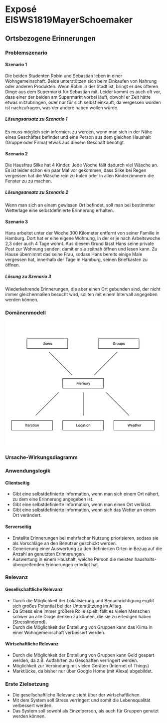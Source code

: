 # Exposé EISWS1819MayerSchoemaker

 

## Ortsbezogene Erinnerungen

### Problemszenario

#### Szenario 1

Die beiden Studenten Robin und Sebastian leben in einer Wohngemeinschaft. Beide unterstützen sich beim Einkaufen von Nahrung oder anderen Produkten. Wenn Robin in der Stadt ist, bringt er des öfteren Dinge aus dem Supermarkt für Sebastian mit. Leider kommt es auch oft vor, dass einer der beiden am Supermarkt vorbei läuft, obwohl er Zeit hätte etwas mitzubringen, oder nur für sich selbst einkauft, da vergessen worden ist nachzufragen, was der andere haben wollen würde.

##### Lösungsansatz zu Szenario 1

Es muss möglich sein informiert zu werden, wenn man sich in der Nähe eines Geschäftes befindet und eine Person aus dem gleichen Haushalt (Gruppe oder Firma) etwas aus diesem Geschäft benötigt. 

#### Szenario 2 

Die Hausfrau Silke hat 4 Kinder. Jede Woche fällt dadurch viel Wäsche an. Es ist leider schon ein paar Mal vor gekommen, dass Silke bei Regen vergessen hat die Wäsche rein zu holen oder in allen Kinderzimmern die Fenster zu zu machen.

##### Lösungsansatz zu Szenario 2

Wenn man sich an einem gewissen Ort befindet, soll man bei bestimmter Wetterlage eine selbstdefinierte Erinnerung erhalten.

#### Szenario 3

Hans arbeitet unter der Woche 300 Kilometer entfernt von seiner Familie in Hamburg. Dort hat er eine eigene Wohnung, in der er je nach Arbeitswoche 2,3 oder auch 4 Tage wohnt. Aus diesem Grund lässt Hans seine private Post zur Wohnung senden, damit er sie zeitnah öffnen und lesen kann. Zu Hause übernimmt das seine Frau, sodass Hans bereits einige Male vergessen hat, innerhalb der Tage in Hamburg, seinen Briefkasten zu öffnen. 

##### Lösung zu Szenario 3 

Wiederkehrende Erinnerungen, die aber einen Ort gebunden sind, der nicht immer gleichermaßen besucht wird, sollten mit einem Intervall angegeben werden können.



### Domänenmodell

 ![domaenenmodell](domaenenmodell.png)

### Ursache-Wirkungsdiagramm

 

### Anwendungslogik

#### Clientseitig

- Gibt eine selbstdefinierte Information, wenn man sich einem Ort nähert, zu dem eine Erinnerung angegeben ist.
- Gibt eine selbstdefinierte Information, wenn man einen Ort verlässt.
- Gibt eine selbstdefinierte Information, wenn sich das Wetter an einem Ort verändert. 

#### Serverseitig

- Erstellte Erinnerungen bei mehrfacher Nutzung priorisieren, sodass sie als Vorschläge an den Benutzer geschickt werden.
- Generierung einer Auswertung zu den definierten Orten in Bezug auf die Anzahl an genutzten Erinnerungen.
- Auswertung in einem Haushalt, welche Person die meisten haushalts-übergreifenden Erinnerungen erledigt hat.

### Relevanz

#### Gesellschaftliche Relevanz

- Durch die Möglichkeit der Lokalisierung und Benachrichtigung ergibt sich großes Potential bei der Unterstützung im Alltag.
- Da Stress eine immer größere Rolle spielt, fällt es vielen Menschen schwer an alle Dinge denken zu können, die sie zu erledigen haben (Stresslindernd).
- Durch die Möglichkeit der Erstellung von Gruppen kann das Klima in einer Wohngemeinschaft verbessert werden.

#### Wirtschaftliche Relevanz

- Durch die Möglichkeit der Erstellung von Gruppen kann Geld gespart werden, da z.B. Autfahrten zu Geschäften verringert werden.
- Möglichkeit zur Verbindung mit vielen Geräten (Internet of Things)
- Marktlücke, da bisher nur über Google Home (mit Alexa) abgebildet.

### Erste Zielsetzung

- Die gesellschaftliche Relevanz steht über der wirtschaftlichen.
- Mit dem System soll Stress verringert und somit die Lebensqualität verbessert werden.
- Das System soll sowohl als Einzelperson, als auch für Gruppen genutzt werden können.
